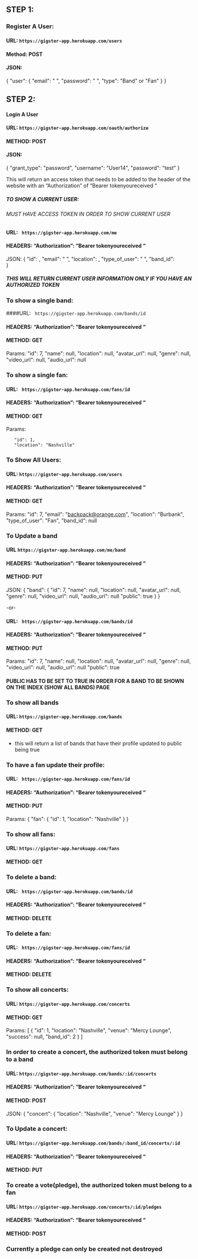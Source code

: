 ## STEP 1:
### Register A User:
#### URL: ```https://gigster-app.herokuapp.com/users ```
#### Method: POST
#### JSON:
  {
    "user": {
        "email": " ",
        "password": " ",
        "type": "Band" or "Fan"
    }
}


## STEP 2:
#### Login A User
#### URL: ```https://gigster-app.herokuapp.com/oauth/authorize```
#### METHOD: POST
#### JSON:
  {
      "grant_type": "password",
          "username": "User14",
          "password": "test"
  }

This will return an access token that needs to be added to the header of the website with an
“Authorization” of “Bearer tokenyoureceived “



##### TO SHOW A CURRENT USER:
###### MUST HAVE ACCESS TOKEN IN ORDER TO SHOW CURRENT USER

#### URL: ``` https://gigster-app.herokuapp.com/me```
#### HEADERS: “Authorization”: “Bearer tokenyoureceived “
JSON:
 {
  "id": ,
  "email": " ",
  "location":  ,
  "type_of_user": " ",
  "band_id":  
}

##### THIS WILL RETURN CURRENT USER INFORMATION ONLY IF YOU HAVE AN AUTHORIZED TOKEN




### To show a single band:
####URL: ``` https://gigster-app.herokuapp.com/bands/id```
#### HEADERS: “Authorization”: “Bearer tokenyoureceived “
#### METHOD: GET
Params:
      "id": 7,
      "name": null,
      "location": null,
      "avatar_url": null,
      "genre": null,
      "video_url": null,
      "audio_url": null


### To show a single fan:
#### URL: ``` https://gigster-app.herokuapp.com/fans/id```
#### HEADERS: “Authorization”: “Bearer tokenyoureceived “
#### METHOD: GET
Params:

       "id": 1,
       "location": "Nashville"



### To Show All Users:
#### URL: ``` https://gigster-app.herokuapp.com/users ```
#### HEADERS: “Authorization”: “Bearer tokenyoureceived “
#### METHOD: GET
Params:
    "id": 7,
    "email": "backpack@orange.com",
    "location": "Burbank",
    "type_of_user": "Fan",
    "band_id": null


### To Update a band
#### URL ``` https://gigster-app.herokuapp.com/me/band ```
#### HEADERS: “Authorization”: “Bearer tokenyoureceived “
#### METHOD: PUT
JSON:
 {
    "band": {
      "id": 7,
      "name": null,
      "location": null,
      "avatar_url": null,
      "genre": null,
      "video_url": null,
      "audio_url": null
      "public": true
    }
}

-or-

#### URL: ``` https://gigster-app.herokuapp.com/bands/id```
#### HEADERS: “Authorization”: “Bearer tokenyoureceived “
#### METHOD: PUT
Params:
    "id": 7,
    "name": null,
    "location": null,
    "avatar_url": null,
    "genre": null,
    "video_url": null,
    "audio_url": null
    "public": true

#### PUBLIC HAS TO BE SET TO TRUE IN ORDER FOR A BAND TO BE SHOWN ON THE INDEX (SHOW ALL BANDS) PAGE


### To show all bands
#### URL: ``` https://gigster-app.herokuapp.com/bands ```
#### METHOD: GET
  - this will return a list of bands that have their profile updated to public being true


### To have a fan update their profile:
#### URL: ``` https://gigster-app.herokuapp.com/fans/id```
#### HEADERS: “Authorization”: “Bearer tokenyoureceived “
#### METHOD: PUT
Params:
 {
    "fan": {
      "id": 1,
      "location": "Nashville"
    }
}


### To show all fans:
#### URL: ```https://gigster-app.herokuapp.com/fans ```
#### METHOD: GET



### To delete a band:
#### URL: ``` https://gigster-app.herokuapp.com/bands/id```
#### HEADERS: “Authorization”: “Bearer tokenyoureceived “
#### METHOD: DELETE


### To delete a fan:
#### URL: ``` https://gigster-app.herokuapp.com/fans/id```
#### HEADERS: “Authorization”: “Bearer tokenyoureceived “
#### METHOD: DELETE



### To show all concerts:
#### URL: ``` https://gigster-app.herokuapp.com/concerts ```
#### METHOD: GET
Params:
  [
    {
    "id": 1,
    "location": "Nashville",
    "venue": "Mercy Lounge",
    "success": null,
    "band_id": 2
    }
]

### In order to create a concert, the authorized token must belong to a band
#### URL: ``` https://gigster-app.herokuapp.com/bands/:id/concerts  ```
#### HEADERS: “Authorization”: “Bearer tokenyoureceived “
#### METHOD: POST
JSON:
   {
    "concert": {
        "location": "Nashville",
        "venue": "Mercy Lounge"
    }
}

### To Update a concert:
#### URL: ``` https://gigster-app.herokuapp.com/bands/:band_id/concerts/:id  ```
#### HEADERS: “Authorization”: “Bearer tokenyoureceived “
#### METHOD: PUT


### To create a vote(pledge), the authorized token must belong to a fan
#### URL: ``` https://gigster-app.herokuapp.com/concerts/:id/pledges ```
#### HEADERS: “Authorization”: “Bearer tokenyoureceived “
#### METHOD: POST

### Currently a pledge can only be created not destroyed

